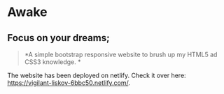 # Awake
## Focus on your dreams;

> *A simple bootstrap responsive website to brush up my HTML5 ad CSS3 knowledge. *

The website has been deployed on netlify.
Check it over here: https://vigilant-liskov-6bbc50.netlify.com/.
